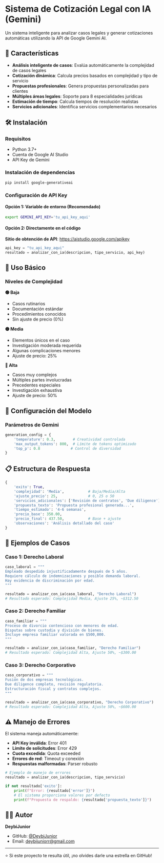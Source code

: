 # Sistema de Cotización Legal con IA (Gemini)

Un sistema inteligente para analizar casos legales y generar cotizaciones automáticas utilizando la API de Google Gemini AI.

## 🚀 Características

- **Análisis inteligente de casos**: Evalúa automáticamente la complejidad de casos legales
- **Cotización dinámica**: Calcula precios basados en complejidad y tipo de servicio
- **Propuestas profesionales**: Genera propuestas personalizadas para clientes
- **Múltiples áreas legales**: Soporte para 8 especialidades jurídicas
- **Estimación de tiempo**: Calcula tiempos de resolución realistas
- **Servicios adicionales**: Identifica servicios complementarios necesarios

## 🛠️ Instalación

### Requisitos
- Python 3.7+
- Cuenta de Google AI Studio
- API Key de Gemini

### Instalación de dependencias

```bash
pip install google-generativeai
```

### Configuración de API Key

#### Opción 1: Variable de entorno (Recomendado)
```bash
export GEMINI_API_KEY='tu_api_key_aqui'
```

#### Opción 2: Directamente en el código
**Sitio de obtención de API**: https://aistudio.google.com/apikey

```python
api_key = "tu_api_key_aqui"
resultado = analizar_con_ia(descripcion, tipo_servicio, api_key)
```

## 📖 Uso Básico

### Niveles de Complejidad

**🟢 Baja**
- Casos rutinarios
- Documentación estándar
- Procedimientos conocidos
- Sin ajuste de precio (0%)

**🟡 Media**
- Elementos únicos en el caso
- Investigación moderada requerida
- Algunas complicaciones menores
- Ajuste de precio: 25%

**🔴 Alta**
- Casos muy complejos
- Múltiples partes involucradas
- Precedentes especiales
- Investigación exhaustiva
- Ajuste de precio: 50%

## 🔧 Configuración del Modelo

### Parámetros de Gemini

```python
generation_config = {
    'temperature': 0.3,        # Creatividad controlada
    'max_output_tokens': 800,  # Límite de tokens optimizado
    'top_p': 0.8              # Control de diversidad
}
```

## 📋 Estructura de Respuesta

```python
{
    'exito': True,
    'complejidad': 'Media',           # Baja/Media/Alta
    'ajuste_precio': 25,              # 0, 25 o 50
    'servicios_adicionales': ['Revisión de contratos', 'Due diligence'],
    'propuesta_texto': 'Propuesta profesional generada...',
    'tiempo_estimado': '4-6 semanas',
    'precio_base': 350.00,
    'precio_final': 437.50,           # Base + ajuste
    'observaciones': 'Análisis detallado del caso'
}
```

## 📝 Ejemplos de Casos

### Caso 1: Derecho Laboral
```python
caso_laboral = """
Empleado despedido injustificadamente después de 5 años.
Requiere cálculo de indemnizaciones y posible demanda laboral.
Hay evidencia de discriminación por edad.
"""

resultado = analizar_con_ia(caso_laboral, "Derecho Laboral")
# Resultado esperado: Complejidad Media, Ajuste 25%, ~$312.50
```

### Caso 2: Derecho Familiar
```python
caso_familiar = """
Proceso de divorcio contencioso con menores de edad.
Disputas sobre custodia y división de bienes.
Incluye empresa familiar valorada en $500,000.
"""

resultado = analizar_con_ia(caso_familiar, "Derecho Familiar")
# Resultado esperado: Complejidad Alta, Ajuste 50%, ~$300.00
```

### Caso 3: Derecho Corporativo
```python
caso_corporativo = """
Fusión de dos empresas tecnológicas.
Due diligence completo, revisión regulatoria.
Estructuración fiscal y contratos complejos.
"""

resultado = analizar_con_ia(caso_corporativo, "Derecho Corporativo")
# Resultado esperado: Complejidad Alta, Ajuste 50%, ~$600.00
```

## ⚠️ Manejo de Errores

El sistema maneja automáticamente:

- **API Key inválida**: Error 401
- **Límite de solicitudes**: Error 429
- **Cuota excedida**: Quota exceeded
- **Errores de red**: Timeout y conexión
- **Respuestas malformadas**: Parser robusto

```python
# Ejemplo de manejo de errores
resultado = analizar_con_ia(descripcion, tipo_servicio)

if not resultado['exito']:
    print(f"Error: {resultado['error']}")
    # El sistema proporciona valores por defecto
    print(f"Propuesta de respaldo: {resultado['propuesta_texto']}")
```
## 👨‍💻 Autor

**DeybiJunior**
- GitHub: [@DeybiJunior](https://github.com/DeybiJunior)
- Email: deybijuniorr@gmail.com

---

⭐ Si este proyecto te resulta útil, ¡no olvides darle una estrella en GitHub!